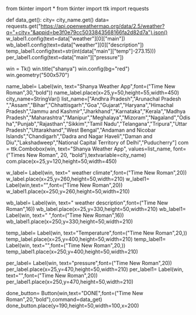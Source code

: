from tkinter import *
from tkinter import ttk
import requests

def data_get():
   city= city_name.get()
   data= requests.get("https://api.openweathermap.org/data/2.5/weather?q="+city+"&appid=be3f0e79cc5033843568166fa2d82d7a").json()
   w_label1.config(text=data["weather"][0]["main"])
   wb_label1.config(text=data["weather"][0]["description"])
   temp_label1.config(text=str(int(data["main"]["temp"]-273.15)))
   per_label1.config(text=data["main"]["pressure"])





win = Tk()
win.title("shanya")
win.config(bg="red")
win.geometry("500x570")

name_label= Label(win, text="Shanya Weather App",font=("Time New Roman",30,"bold"))
name_label.place(x=25,y=50,height=55,width=450)
city_name=StringVar()
list_name=["Andhra Pradesh","Arunachal Pradesh ","Assam","Bihar","Chhattisgarh","Goa","Gujarat","Haryana","Himachal Pradesh","Jammu and Kashmir","Jharkhand","Karnataka","Kerala","Madhya Pradesh","Maharashtra","Manipur","Meghalaya","Mizoram","Nagaland","Odisha","Punjab","Rajasthan","Sikkim","Tamil Nadu","Telangana","Tripura","Uttar Pradesh","Uttarakhand","West Bengal","Andaman and Nicobar Islands","Chandigarh","Dadra and Nagar Haveli","Daman and Diu","Lakshadweep","National Capital Territory of Delhi","Puducherry"]
com = ttk.Combobox(win, text="Shanya Weather App", values=list_name, font=("Times New Roman", 20, "bold"),textvariable=city_name)
com.place(x=25,y=120,height=50,width=450)


w_label= Label(win, text=" weather climate",font=("Time New Roman",20))
w_label.place(x=25,y=260,height=50,width=210)
w_label1= Label(win,text="",font=("Time New Roman",20))
w_label1.place(x=250,y=260,height=50,width=210)

wb_label= Label(win, text=" weather description",font=("Time New Roman",16))
wb_label.place(x=25,y=330,height=50,width=210)
wb_label1= Label(win, text=" ",font=("Time New Roman",16))
wb_label1.place(x=250,y=330,height=50,width=210)

temp_label= Label(win, text="Temperature",font=("Time New Roman",20,))
temp_label.place(x=25,y=400,height=50,width=210)
temp_label1= Label(win, text="",font=("Time New Roman",20,))
temp_label1.place(x=250,y=400,height=50,width=210)

per_label= Label(win, text="pressure",font=("Time New Roman",20))
per_label.place(x=25,y=470,height=50,width=210)
per_label1= Label(win, text="",font=("Time New Roman",20))
per_label1.place(x=250,y=470,height=50,width=210)


done_button= Button(win,text="DONE",font=("Time New Roman",20,"bold"),command=data_get)
done_button.place(y=190,height=50,width=100,x=200)
